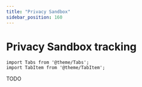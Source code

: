 ```yaml
---
title: "Privacy Sandbox"
sidebar_position: 160
---
```


# Privacy Sandbox tracking

```mdx-code-block
import Tabs from '@theme/Tabs';
import TabItem from '@theme/TabItem';
```

TODO
